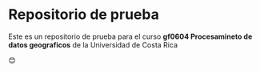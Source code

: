 # Repositorio de prueba

Este es un repositorio de prueba para el curso **gf0604 Procesamineto de datos geograficos** de la Universidad de Costa Rica 

:blush:
